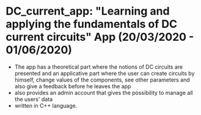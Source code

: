 # DC_current_app: "Learning and applying the fundamentals of DC current circuits" App (20/03/2020 - 01/06/2020)
- The app has a theoretical part where the notions of DC circuits are presented and an applicative part where the user can create circuits by himself, change values of the components, see other parameters and also give a feedback before he leaves the app
- also provides an admin account that gives the possibility to manage all the users' data
- written in C++ language.
